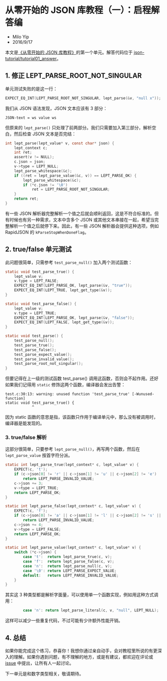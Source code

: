 # 从零开始的 JSON 库教程（一）：启程解答编

* Milo Yip
* 2016/9/17

本文是[《从零开始的 JSON 库教程》](https://zhuanlan.zhihu.com/p/22457315)的第一个单元。解答代码位于 [json-tutorial/tutorial01_answer](https://github.com/miloyip/json-tutorial/blob/master/tutorial01_answer/)。

## 1. 修正 LEPT_PARSE_ROOT_NOT_SINGULAR

单元测试失败的是这一行：

~~~c
EXPECT_EQ_INT(LEPT_PARSE_ROOT_NOT_SINGULAR, lept_parse(&v, "null x"));
~~~

我们从 JSON 语法发现，JSON 文本应该有 3 部分：

~~~
JSON-text = ws value ws
~~~

但原来的 `lept_parse()` 只处理了前两部分。我们只需要加入第三部分，解析空白，然后检查 JSON 文本是否完结：

~~~c
int lept_parse(lept_value* v, const char* json) {
    lept_context c;
    int ret;
    assert(v != NULL);
    c.json = json;
    v->type = LEPT_NULL;
    lept_parse_whitespace(&c);
    if ((ret = lept_parse_value(&c, v)) == LEPT_PARSE_OK) {
        lept_parse_whitespace(&c);
        if (*c.json != '\0')
            ret = LEPT_PARSE_ROOT_NOT_SINGULAR;
    }
    return ret;
}
~~~

有一些 JSON 解析器完整解析一个值之后就会顺利返回，这是不符合标准的。但有时候也有另一种需求，文本中含多个 JSON 或其他文本串接在一起，希望当完整解析一个值之后就停下来。因此，有一些 JSON 解析器会提供这种选项，例如 RapidJSON 的 `kParseStopWhenDoneFlag`。

## 2. true/false 单元测试

此问题很简单，只需参考 `test_parse_null()` 加入两个测试函数：

~~~c
static void test_parse_true() {
    lept_value v;
    v.type = LEPT_FALSE;
    EXPECT_EQ_INT(LEPT_PARSE_OK, lept_parse(&v, "true"));
    EXPECT_EQ_INT(LEPT_TRUE, lept_get_type(&v));
}

static void test_parse_false() {
    lept_value v;
    v.type = LEPT_TRUE;
    EXPECT_EQ_INT(LEPT_PARSE_OK, lept_parse(&v, "false"));
    EXPECT_EQ_INT(LEPT_FALSE, lept_get_type(&v));
}

static void test_parse() {
    test_parse_null();
    test_parse_true();
    test_parse_false();
    test_parse_expect_value();
    test_parse_invalid_value();
    test_parse_root_not_singular();
}
~~~

但要记得在上一级的测试函数 test_parse() 调用这函数，否则会不起作用。还好如果我们记得用 `static` 修饰这两个函数，编译器会发出告警：

~~~
test.c:30:13: warning: unused function 'test_parse_true' [-Wunused-function]
static void test_parse_true() {
            ^
~~~

因为 static 函数的意思是指，该函数只作用于编译单元中，那么没有被调用时，编译器是能发现的。

### 3. true/false 解析

这部分很简单，只要参考 `lept_parse_null()`，再写两个函数，然后在 `lept_parse_value` 按首字符分派。

~~~c
static int lept_parse_true(lept_context* c, lept_value* v) {
    EXPECT(c, 't');
    if (c->json[0] != 'r' || c->json[1] != 'u' || c->json[2] != 'e')
        return LEPT_PARSE_INVALID_VALUE;
    c->json += 3;
    v->type = LEPT_TRUE;
    return LEPT_PARSE_OK;
}

static int lept_parse_false(lept_context* c, lept_value* v) {
    EXPECT(c, 'f');
    if (c->json[0] != 'a' || c->json[1] != 'l' || c->json[2] != 's' || c->json[3] != 'e')
        return LEPT_PARSE_INVALID_VALUE;
    c->json += 4;
    v->type = LEPT_FALSE;
    return LEPT_PARSE_OK;
}

static int lept_parse_value(lept_context* c, lept_value* v) {
    switch (*c->json) {
        case 't':  return lept_parse_true(c, v);
        case 'f':  return lept_parse_false(c, v);
        case 'n':  return lept_parse_null(c, v);
        case '\0': return LEPT_PARSE_EXPECT_VALUE;
        default:   return LEPT_PARSE_INVALID_VALUE;
    }
}
~~~

其实这 3 种类型都是解析字面量，可以使用单一个函数实现，例如用这种方式调用：

~~~c
        case 'n': return lept_parse_literal(c, v, "null", LEPT_NULL);
~~~

这样可以减少一些重复代码，不过可能有少许额外性能开销。

## 4. 总结

如果你能完成这个练习，恭喜你！我想你通过亲自动手，会对教程里所说的有更深入的理解。如果你遇到问题，有不理解的地方，或是有建议，都欢迎在评论或 [issue](https://github.com/miloyip/json-tutorial/issues) 中提出，让所有人一起讨论。

下一单元是和数字类型相关，敬请期待。
